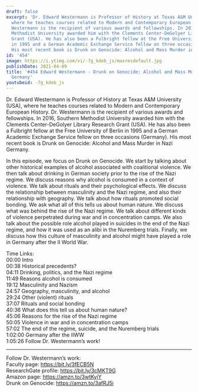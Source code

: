 ```yaml
---
draft: false
excerpt: 'Dr. Edward Westermann is Professor of History at Texas A&M University (USA),
  where he teaches courses related to Modern and Contemporary European History. Dr.
  Westermann is the recipient of various awards and fellowships. In 2016, Southern
  Methodist University awarded him with the Clements Center-DeGolyer Library Research
  Grant (USA). He has also been a Fulbright fellow at the Free University of Berlin
  in 1995 and a German Academic Exchange Service fellow on three occasions (Germany).
  His most recent book is Drunk on Genocide: Alcohol and Mass Murder in Nazi Germany.'
id: '454'
image: https://i.ytimg.com/vi/-7g_kdeb_js/maxresdefault.jpg
publishDate: 2021-04-09
title: '#454 Edward Westermann - Drunk on Genocide: Alcohol and Mass Murder in Nazi
  Germany'
youtubeid: -7g_kdeb_js
---
```

Dr. Edward Westermann is Professor of History at Texas A&M University (USA), where he teaches courses related to Modern and Contemporary European History. Dr. Westermann is the recipient of various awards and fellowships. In 2016, Southern Methodist University awarded him with the Clements Center-DeGolyer Library Research Grant (USA). He has also been a Fulbright fellow at the Free University of Berlin in 1995 and a German Academic Exchange Service fellow on three occasions (Germany). His most recent book is Drunk on Genocide: Alcohol and Mass Murder in Nazi Germany.

In this episode, we focus on Drunk on Genocide. We start by talking about other historical examples of alcohol associated with coalitional violence. We then talk about drinking in German society prior to the rise of the Nazi regime. We discuss reasons why alcohol is consumed in a context of violence. We talk about rituals and their psychological effects. We discuss the relationship between masculinity and the Nazi regime, and also their relationship with geography. We talk about how rituals promoted social bonding. We ask what all of this tells us about human nature. We discuss what was behind the rise of the Nazi regime. We talk about different kinds of violence perpetrated during war and in concentration camps. We also talk about the possible role alcohol played in suicides in the end of the Nazi regime, and how it was used as an alibi in the Nuremberg trials. Finally, we discuss how this culture of masculinity and alcohol might have played a role in Germany after the II World War.

Time Links:  
00:00 Intro  
00:38  Historical precedents?  
04:11  Drinking, politics, and the Nazi regime  
11:49  Reasons alcohol is consumed  
19:12  Masculinity and Nazism   
24:57  Geography, masculinity, and alcohol  
29:24  Other (violent) rituals  
37:07  Rituals and social bonding  
40:36  What does this tell us about human nature?  
45:06  Reasons for the rise of the Nazi regime   
50:05  Violence in war and in concentration camps  
57:02  The end of the regime, suicide, and the Nuremberg trials  
1:02:00  Germany after the IIWW  
1:05:26  Follow Dr. Westermann’s work!

---

Follow Dr. Westermann’s work:  
Faculty page: https://bit.ly/3fECB5N  
ResearchGate profile: https://bit.ly/3cMKT9G  
Amazon page: https://amzn.to/3wtKyjY  
Drunk on Genocide: https://amzn.to/3afRJ5i

